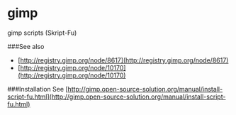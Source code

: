 gimp
====

gimp scripts (Skript-Fu)


###See also
* [http://registry.gimp.org/node/8617](http://registry.gimp.org/node/8617)
* [http://registry.gimp.org/node/10170](http://registry.gimp.org/node/10170)


###Installation
See [http://gimp.open-source-solution.org/manual/install-script-fu.html](http://gimp.open-source-solution.org/manual/install-script-fu.html)
